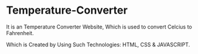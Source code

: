 # Temperature-Converter

It is an Temperature Converter Website, Which is used to convert Celcius to Fahrenheit.

Which is Created by Using Such Technologies: HTML, CSS & JAVASCRIPT.

